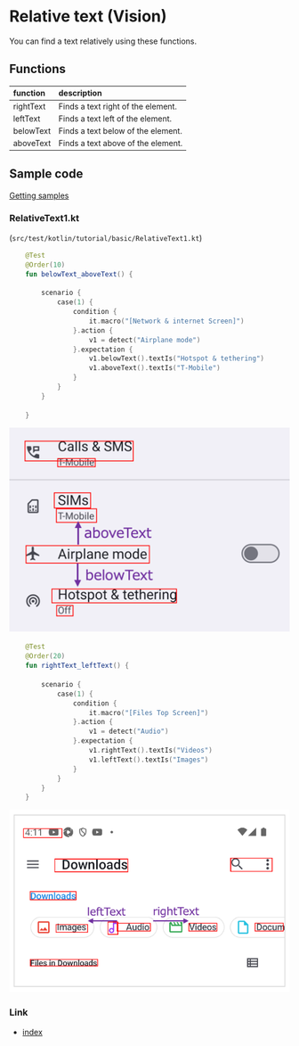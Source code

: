 # Relative text (Vision)

You can find a text relatively using these functions.

## Functions

| function  | description                        |
|:----------|:-----------------------------------|
| rightText | Finds a text right of the element. |
| leftText  | Finds a text left of the element.  |
| belowText | Finds a text below of the element. |
| aboveText | Finds a text above of the element. |

## Sample code

[Getting samples](../../../getting_samples.md)

### RelativeText1.kt

(`src/test/kotlin/tutorial/basic/RelativeText1.kt`)

```kotlin
    @Test
    @Order(10)
    fun belowText_aboveText() {

        scenario {
            case(1) {
                condition {
                    it.macro("[Network & internet Screen]")
                }.action {
                    v1 = detect("Airplane mode")
                }.expectation {
                    v1.belowText().textIs("Hotspot & tethering")
                    v1.aboveText().textIs("T-Mobile")
                }
            }
        }

    }
```

![](_images/above_text_below_text.png)

```kotlin
    @Test
    @Order(20)
    fun rightText_leftText() {

        scenario {
            case(1) {
                condition {
                    it.macro("[Files Top Screen]")
                }.action {
                    v1 = detect("Audio")
                }.expectation {
                    v1.rightText().textIs("Videos")
                    v1.leftText().textIs("Images")
                }
            }
        }
    }
```

![](_images/right_text_left_text.png)

### Link

- [index](../../../../index.md)
